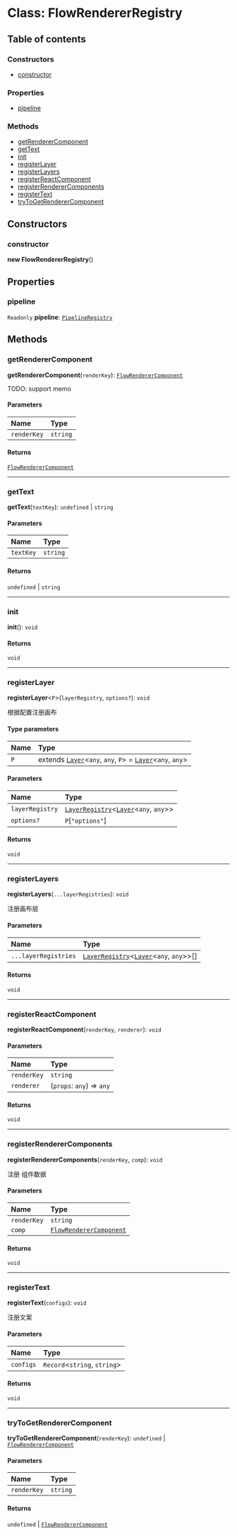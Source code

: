 # Class: FlowRendererRegistry

## Table of contents

### Constructors

* [constructor](/en/auto-docs/fixed-layout-editor/classes/FlowRendererRegistry.md#constructor)

### Properties

* [pipeline](/en/auto-docs/fixed-layout-editor/classes/FlowRendererRegistry.md#pipeline)

### Methods

* [getRendererComponent](/en/auto-docs/fixed-layout-editor/classes/FlowRendererRegistry.md#getrenderercomponent)
* [getText](/en/auto-docs/fixed-layout-editor/classes/FlowRendererRegistry.md#gettext)
* [init](/en/auto-docs/fixed-layout-editor/classes/FlowRendererRegistry.md#init)
* [registerLayer](/en/auto-docs/fixed-layout-editor/classes/FlowRendererRegistry.md#registerlayer)
* [registerLayers](/en/auto-docs/fixed-layout-editor/classes/FlowRendererRegistry.md#registerlayers)
* [registerReactComponent](/en/auto-docs/fixed-layout-editor/classes/FlowRendererRegistry.md#registerreactcomponent)
* [registerRendererComponents](/en/auto-docs/fixed-layout-editor/classes/FlowRendererRegistry.md#registerrenderercomponents)
* [registerText](/en/auto-docs/fixed-layout-editor/classes/FlowRendererRegistry.md#registertext)
* [tryToGetRendererComponent](/en/auto-docs/fixed-layout-editor/classes/FlowRendererRegistry.md#trytogetrenderercomponent)

## Constructors

### constructor

**new FlowRendererRegistry**()

## Properties

### pipeline

`Readonly` **pipeline**: [`PipelineRegistry`](/en/auto-docs/fixed-layout-editor/classes/PipelineRegistry.md)

## Methods

### getRendererComponent

**getRendererComponent**(`renderKey`): [`FlowRendererComponent`](/en/auto-docs/fixed-layout-editor/interfaces/FlowRendererComponent.md)

TODO: support memo

#### Parameters

| Name | Type |
| :------ | :------ |
| `renderKey` | `string` |

#### Returns

[`FlowRendererComponent`](/en/auto-docs/fixed-layout-editor/interfaces/FlowRendererComponent.md)

***

### getText

**getText**(`textKey`): `undefined` | `string`

#### Parameters

| Name | Type |
| :------ | :------ |
| `textKey` | `string` |

#### Returns

`undefined` | `string`

***

### init

**init**(): `void`

#### Returns

`void`

***

### registerLayer

**registerLayer**<`P`>(`layerRegistry`, `options?`): `void`

根据配置注册画布

#### Type parameters

| Name | Type |
| :------ | :------ |
| `P` | extends [`Layer`](/en/auto-docs/fixed-layout-editor/classes/Layer.md)<`any`, `any`, `P`> = [`Layer`](/en/auto-docs/fixed-layout-editor/classes/Layer.md)<`any`, `any`> |

#### Parameters

| Name | Type |
| :------ | :------ |
| `layerRegistry` | [`LayerRegistry`](/en/auto-docs/fixed-layout-editor/interfaces/LayerRegistry.md)<[`Layer`](/en/auto-docs/fixed-layout-editor/classes/Layer.md)<`any`, `any`>> |
| `options?` | `P`\[`"options"`] |

#### Returns

`void`

***

### registerLayers

**registerLayers**(`...layerRegistries`): `void`

注册画布层

#### Parameters

| Name | Type |
| :------ | :------ |
| `...layerRegistries` | [`LayerRegistry`](/en/auto-docs/fixed-layout-editor/interfaces/LayerRegistry.md)<[`Layer`](/en/auto-docs/fixed-layout-editor/classes/Layer.md)<`any`, `any`>>\[] |

#### Returns

`void`

***

### registerReactComponent

**registerReactComponent**(`renderKey`, `renderer`): `void`

#### Parameters

| Name | Type |
| :------ | :------ |
| `renderKey` | `string` |
| `renderer` | (`props`: `any`) => `any` |

#### Returns

`void`

***

### registerRendererComponents

**registerRendererComponents**(`renderKey`, `comp`): `void`

注册 组件数据

#### Parameters

| Name | Type |
| :------ | :------ |
| `renderKey` | `string` |
| `comp` | [`FlowRendererComponent`](/en/auto-docs/fixed-layout-editor/interfaces/FlowRendererComponent.md) |

#### Returns

`void`

***

### registerText

**registerText**(`configs`): `void`

注册文案

#### Parameters

| Name | Type |
| :------ | :------ |
| `configs` | `Record`<`string`, `string`> |

#### Returns

`void`

***

### tryToGetRendererComponent

**tryToGetRendererComponent**(`renderKey`): `undefined` | [`FlowRendererComponent`](/en/auto-docs/fixed-layout-editor/interfaces/FlowRendererComponent.md)

#### Parameters

| Name | Type |
| :------ | :------ |
| `renderKey` | `string` |

#### Returns

`undefined` | [`FlowRendererComponent`](/en/auto-docs/fixed-layout-editor/interfaces/FlowRendererComponent.md)

